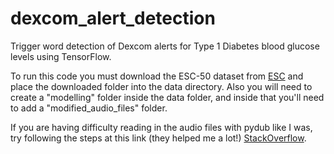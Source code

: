 # dexcom_alert_detection
Trigger word detection of Dexcom alerts for Type 1 Diabetes blood glucose levels using TensorFlow.

To run this code you must download the ESC-50 dataset from 
[ESC](https://github.com/karolpiczak/ESC-50#download) and place the downloaded
folder into the data directory. Also you will need to create a "modelling" folder inside the data folder, and inside that you'll need to add a "modified_audio_files" folder.

If you are having difficulty reading in the audio files with pydub like I was, try following the steps at this link (they helped me a lot!) [StackOverflow](https://stackoverflow.com/questions/77110765/error-while-run-command-ffmpeg-library-not-loaded-opt-homebrew-opt-mbedtls-l).